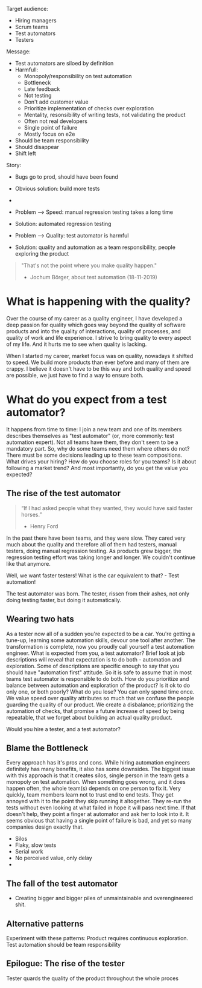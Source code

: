 Target audience:
 - Hiring managers
 - Scrum teams
 - Test automators
 - Testers

Message:
 - Test automators are siloed by definition
 - Harmfull:
   - Monopoly/responsibility on test automation
   - Bottleneck
   - Late feedback
   - Not testing
   - Don't add customer value
   - Prioritize implementation of checks over exploration
   - Mentality, resonsibility of writing tests, not validating the product
   - Often not real developers
   - Single point of failure
   - Mostly focus on e2e
 - Should be team responsibility
 - Should disappear
 - Shift left





Story:
- Bugs go to prod, should have been found
- Obvious solution: build more tests
- 


- Problem --> Speed: manual regression testing takes a long time
- Solution: automated regression testing
- Problem --> Quality: test automator is harmful
- Solution: quality and automation as a team responsibility, people exploring the product



> "That's not the point where you make quality happen."
> - Jochum Börger, about test automation (18-11-2019)

# What is happening with the quality?
Over the course of my career as a quality engineer, I have developed a deep passion for quality which goes way beyond the quality of software products and into the quality of interactions, quality of processes, and quality of work and life experience. I strive to bring quality to every aspect of my life. And it hurts me to see when quality is lacking. 

When I started my career, market focus was on quality, nowadays it shifted to speed. We build more products than ever before and many of them are crappy. I believe it doesn't have to be this way and both quality and speed are possible, we just have to find a way to ensure both. 

# What do you expect from a test automator?
It happens from time to time: I join a new team and one of its members describes themselves as "test automator" (or, more commonly: test automation expert). Not all teams have them, they don't seem to be a mandatory part. So, why do some teams need them where others do not?
There must be some decisions leading up to these team compositions. What drives your hiring? How do you choose roles for you teams? Is it about following a market trend? And most importantly, do you get the value you expected?

## The rise of the test automator
> “If I had asked people what they wanted, they would have said faster horses.”
> - Henry Ford

In the past there have been teams, and they were slow. They cared very much about the quality and therefore all of them had testers, manual testers, doing manual regression testing. As products grew bigger, the regression testing effort was taking longer and longer. We couldn't continue like that anymore.

Well, we want faster testers! What is the car equivalent to that? - Test automation!

The test automator was born.
The tester, rissen from their ashes, not only doing testing faster, but doing it automatically.

## Wearing two hats
As a tester now all of a sudden you're expected to be a car. You're getting a tune-up, learning some automation skills, devour one tool after another. The transformation is complete, now you proudly call yourself a test automation engineer.
What is expected from you, a test automator? 
Brief look at job descriptions will reveal that expectation is to do both - automation and exploration. Some of descriptions are specific enough to say that you should have "automation first" attitude. So it is safe to assume that in most teams test automator is responsible to do both. 
How do you prioritize and balance between automation and exploration of the product? Is it ok to do only one, or both poorly? What do you lose? You can only spend time once.
We value speed over quality attributes so much that we confuse the people guarding the quality of our product. We create a disbalance; prioritizing the automation of checks, that promise a future increase of speed by being repeatable, that we forget about building an actual quality product.

Would you hire a tester, and a test automator?

## Blame the Bottleneck
Every approach has it's pros and cons. While hiring automation engineers definitely has many benefits, it also has some downsides. The biggest issue with this approach is that it creates silos, single person in the team gets a monopoly on test automation.  When something goes wrong, and it does happen often, the whole team(s) depends on one person to fix it. 
Very quickly, team members learn not to trust end to end tests. They get annoyed with it to the point they skip running it altogether. They re-run the tests without even looking at what failed in hope it will pass next time. If that doesn't help, they point a finger at automator and ask her to look into it. 
It seems obvious that having a single point of failure is bad, and yet so many companies design exactly that.



- Silos
- Flaky, slow tests
- Serial work
- No perceived value, only delay
- 

## The fall of the test automator
- Creating bigger and bigger piles of unmaintainable and overengineered shit.

## Alternative patterns
Experiment with these patterns:
Product requires continuous exploration.
Test automation should be team responsibility

## Epilogue: The rise of the tester

Tester quards the quality of the product throughout the whole proces
